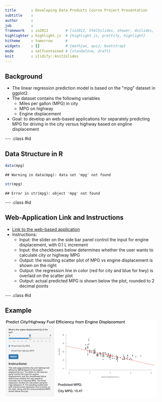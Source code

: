 ```yaml
---
title       : Developing Data Products Course Project Presentation
subtitle    : 
author      :
job         : 
framework   : io2012        # {io2012, html5slides, shower, dzslides, ...}
highlighter : highlight.js  # {highlight.js, prettify, highlight}
hitheme     : tomorrow      # 
widgets     : []            # {mathjax, quiz, bootstrap}
mode        : selfcontained # {standalone, draft}
knit        : slidify::knit2slides
---
```


## Background

* The linear regression prediction model is based on the "mpg" dataset in ggplot2.
* The dataset contains the following variables
    + Miles per gallon (MPG) in city
    + MPG on highway
    + Engine displacement
* Goal: to develop an web-based applications for separately predicting MPG for driving in the city versus highway based on engline displacement

--- .class #id 

## Data Structure in R




```r
data(mpg)
```

```
## Warning in data(mpg): data set 'mpg' not found
```

```r
str(mpg)
```

```
## Error in str(mpg): object 'mpg' not found
```

--- .class #id 

## Web-Application Link and Instructions

* [Link to the web-based application](https://cwangm.shinyapps.io/course_project/)
* Instructions:
    + Input: the slider on the side bar panel control the input for engine displacement, with 0.1 L increment
    + Input: the checkboxes below determines whether the user wants to calculate city or highway MPG
    + Output: the resulting scatter plot of MPG vs engine displacement is shown on the right
    + Output: the regression line in color (red for city and blue for hwy) is overlaid on the scatter plot
    + Output: actual predicted MPG is shown below the plot, rounded to 2 decimal points


--- .class #id 


## Example

![Web-view](example.png)
